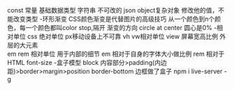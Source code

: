 const 常量
基础数据类型 字符串 不可改的
json object复杂对象 修改他的值，不能改变类型
-环形渐变
CSS颜色渐变是代替图片的高级技巧
从一个颜色到n个颜色，每一个颜色都叫color stop,隔开
渐变的方向  circle at center 圆心是0%
-相对单位
css  绝对单位  px移动设备上不可靠
vh  vw相对单位 view  屏幕宽高比例 外层的大元素  
em rem 相对单位 用于内部的细节
em 相对于自身的字体大小做比例
rem 相对于 HTML font-size
-盒子模型
block 内容部分>padding(内边距)>border>margin>position
border-bottom 边框做了盒子
npm i live-server -g